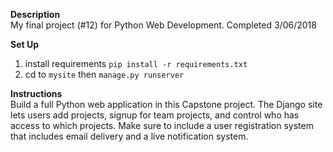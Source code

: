 **Description**<br />
My final project (#12) for Python Web Development.
Completed 3/06/2018

**Set Up** <br/>
1. install requirements ```pip install -r requirements.txt```
2. cd to ```mysite``` then ```manage.py runserver```

**Instructions**<br />
Build a full Python web application in this Capstone project. The Django site lets users add projects, signup for team projects, and control who has access to which projects. Make sure to include a user registration system that includes email delivery and a live notification system. 



